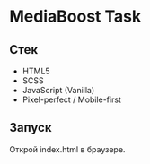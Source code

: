 # MediaBoost Task

## Стек
- HTML5
- SCSS
- JavaScript (Vanilla)
- Pixel-perfect / Mobile-first

## Запуск
Открой index.html в браузере.
